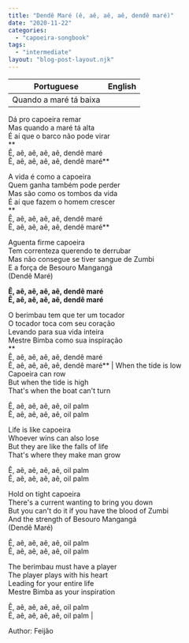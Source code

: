 ```yaml
---
title: "Dendê Maré (ê, aê, aê, aê, dendê maré)"
date: "2020-11-22"
categories: 
  - "capoeira-songbook"
tags: 
  - "intermediate"
layout: "blog-post-layout.njk"
---
```


| Portuguese | English |
| --- | --- |
| Quando a maré tá baixa  
Dá pro capoeira remar  
Mas quando a maré tá alta  
É aí que o barco não pode virar  
**  
Ê, aê, aê, aê, aê, dendê maré  
Ê, aê, aê, aê, aê, dendê maré**  
  
A vida é como a capoeira  
Quem ganha também pode perder  
Mas são como os tombos da vida  
É aí que fazem o homem crescer  
**  
Ê, aê, aê, aê, aê, dendê maré  
Ê, aê, aê, aê, aê, dendê maré**  
  
Aguenta firme capoeira  
Tem correnteza querendo te derrubar  
Mas não consegue se tiver sangue de Zumbi  
E a força de Besouro Mangangá  
(Dendê Maré)  
  
**Ê, aê, aê, aê, aê, dendê maré  
Ê, aê, aê, aê, aê, dendê maré**  
  
O berimbau tem que ter um tocador  
O tocador toca com seu coração  
Levando para sua vida inteira  
Mestre Bimba como sua inspiração  
**  
Ê, aê, aê, aê, aê, dendê maré  
Ê, aê, aê, aê, aê, dendê maré** | When the tide is low  
Capoeira can row  
But when the tide is high  
That's when the boat can't turn  
  
Ê, aê, aê, aê, aê, oil palm  
Ê, aê, aê, aê, aê, oil palm  
  
Life is like capoeira  
Whoever wins can also lose  
But they are like the falls of life  
That's where they make man grow  
  
Ê, aê, aê, aê, aê, oil palm  
Ê, aê, aê, aê, aê, oil palm  
  
Hold on tight capoeira  
There's a current wanting to bring you down  
But you can't do it if you have the blood of Zumbi  
And the strength of Besouro Mangangá  
(Dendê Maré)  
  
Ê, aê, aê, aê, aê, oil palm  
Ê, aê, aê, aê, aê, oil palm  
  
The berimbau must have a player  
The player plays with his heart  
Leading for your entire life  
Mestre Bimba as your inspiration  
  
Ê, aê, aê, aê, aê, oil palm  
Ê, aê, aê, aê, aê, oil palm |

<figcaption>

Author: Feijão

</figcaption>
